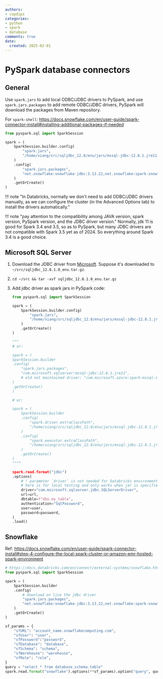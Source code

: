```yaml
---
authors:
- copdips
categories:
- python
- spark
- database
comments: true
date:
  created: 2025-02-01
---
```


# PySpark database connectors

## General

Use `spark.jars` to add local ODBC/JDBC drivers to PySpark, and use `spark.jars.packages` to add remote ODBC/JDBC drivers, PySpark will download the packages from Maven repository.

For `spark-shell`: https://docs.snowflake.com/en/user-guide/spark-connector-install#installing-additional-packages-if-needed

```python linenums="1" hl_lines="5 9"
from pyspark.sql import SparkSession

spark = (
    SparkSession.builder.config(
        "spark.jars",
        "/home/xiang/src/sqljdbc_12.8/enu/jars/mssql-jdbc-12.8.1.jre11.jar",
    )
    .config(
        "spark.jars.packages",
        "net.snowflake:snowflake-jdbc:3.13.22,net.snowflake:spark-snowflake_2.12:2.12.0-spark_3.4",
    )
    .getOrCreate()
)
```

!!! note "In Databricks, normally we don't need to add ODBC/JDBC drivers manually, as we can configure the cluster (in the Advanced Options tab) to install the drivers automatically."

!!! note "pay attention to the compatibility among JAVA version, spark version, PySpark version, and the JDBC driver version."
    Normally, jdk 11 is good for Spark 3.4 and 3.5, so as to PySpark, but many JDBC drivers are not compatible with Spark 3.5 yet as of 2024. So everything around Spark 3.4 is a good choice.

## Microsoft SQL Server

1. Download the JDBC driver from [Microsoft](https://learn.microsoft.com/en-us/sql/connect/jdbc/download-microsoft-jdbc-driver-for-sql-server). Suppose it's downloaded to `~/src/sqljdbc_12.8.1.0_enu.tar.gz`.
2. `cd ~/src && tar -xvf sqljdbc_12.8.1.0_enu.tar.gz`
3. Add jdbc driver as spark jars in PySpark code:

    ```python
    from pyspark.sql import SparkSession

    spark = (
        SparkSession.builder.config(
            "spark.jars",
            "/home/xiang/src/sqljdbc_12.8/enu/jars/mssql-jdbc-12.8.1.jre11.jar",
        )
        .getOrCreate()
    )

    """
    # or:

    spark = (
    SparkSession.builder
    .config(
        "spark.jars.packages",
        "com.microsoft.sqlserver:mssql-jdbc:12.8.1.jre11",
        # old not maintained driver: "com.microsoft.azure:spark-mssql-connector_2.12:1.3.0-BETA",
    )
    .getOrCreate()
    )

    # or:

    spark = (
        SparkSession.builder
        .config(
            "spark.driver.extraClassPath",
            "/home/xiang/src/sqljdbc_12.8/enu/jars/mssql-jdbc-12.8.1.jre11.jar",
        )
        .config(
            "spark.executor.extraClassPath",
            "/home/xiang/src/sqljdbc_12.8/enu/jars/mssql-jdbc-12.8.1.jre11.jar",
        )
        .getOrCreate()
    )
    """"

    spark.read.format("jdbc")
    .options(
        # ! parameter `driver` is not needed for Databricks environment,
        # here is for local testing and only works when jar is specified by spark.jars, and not by spark.driver.extraClassPath, and spark.executor.extraClassPath
        driver="com.microsoft.sqlserver.jdbc.SQLServerDriver",
        url=url,
        dbtable=f"dbo.my_table",
        authentication="SqlPassword",
        user=user,
        password=password,
    )
    .load()
    ```

## Snowflake

Ref: <https://docs.snowflake.com/en/user-guide/spark-connector-install#step-4-configure-the-local-spark-cluster-or-amazon-emr-hosted-spark-environment>

```python
# https://docs.databricks.com/en/connect/external-systems/snowflake.html
from pyspark.sql import SparkSession

spark = (
    SparkSession.builder
    .config(
        # download on live the jdbc driver
        "spark.jars.packages",
        "net.snowflake:snowflake-jdbc:3.13.22,net.snowflake:spark-snowflake_2.12:2.12.0-spark_3.4",
    )
    .getOrCreate()
)

sf_params = {
    "sfURL": "account_name.snowflakecomputing.com",
    "sfUser": "user",
    "sfPassword":"password",
    "sfDatabase": "database",
    "sfSchema": "schema",
    "sfWarehouse": "warehouse",
    "sfRole": "role",
}
query = "select * from database.schema.table"
spark.read.format("snowflake").options(**sf_params).option("query", query).load()
```

